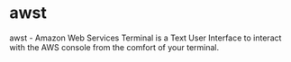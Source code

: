 # awst

awst - Amazon Web Services Terminal is a Text User Interface to interact with the AWS console from the comfort of your terminal.
